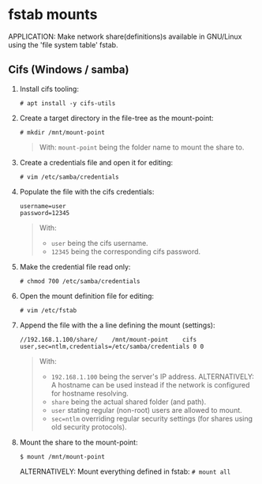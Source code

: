 # fstab mounts

APPLICATION: Make network share(definitions)s available in GNU/Linux using the 'file system table' fstab.


## Cifs (Windows / samba)

1. Install cifs tooling:

    ```
    # apt install -y cifs-utils
    ```

2. Create a target directory in the file-tree as the mount-point:

    ```
    # mkdir /mnt/mount-point
    ```

    >	With: `mount-point` being the folder name to mount the share to.

3. Create a credentials file and open it for editing:

    ```
    # vim /etc/samba/credentials
    ```

4. Populate the file with the cifs credentials:

    ```
    username=user
    password=12345
    ```

    >	With:
    >	- `user` being the cifs username.
    >	- `12345` being the corresponding cifs password.

1. Make the credential file read only:

    ```
    # chmod 700 /etc/samba/credentials
    ```

4. Open the mount definition file for editing:

    ```
    # vim /etc/fstab
    ```

5. Append the file with the a line defining the mount (settings):

    ```
    //192.168.1.100/share/    /mnt/mount-point    cifs    user,sec=ntlm,credentials=/etc/samba/credentials 0 0
    ```

    >	With:
    >	- `192.168.1.100` being the server's IP address.
    >	ALTERNATIVELY: A hostname can be used instead if the network is configured for hostname resolving.
    >	- `share` being the actual shared folder (and path).
    >	- `user` stating regular (non-root) users are allowed to mount.
    >	- `sec=ntlm` overriding regular security settings (for shares using old security protocols).

3. Mount the share to the mount-point:

    ```
    $ mount /mnt/mount-point
    ```

    ALTERNATIVELY: Mount everything defined in fstab: `# mount all`
